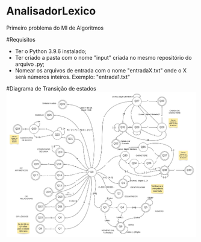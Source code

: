 # AnalisadorLexico
Primeiro problema do MI de Algoritmos

#Requisitos
- Ter o Python 3.9.6 instalado;
- Ter criado a pasta com o nome "input" criada no mesmo repositório do arquivo .py;
- Nomear os arquivos de entrada com o nome "entradaX.txt" onde o X será números inteiros. Exemplo: "entrada1.txt"

#Diagrama de Transição de estados
![Analisador Lexico Diagrama Estados.jpeg](https://github.com/WilliamOSoares/AnalisadorLexico/blob/main/Analisador%20Lexico%20Diagrama%20Estados.jpeg)

